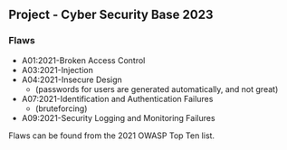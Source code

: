 ## Project - Cyber Security Base 2023

### Flaws
* A01:2021-Broken Access Control
* A03:2021-Injection
* A04:2021-Insecure Design
    * (passwords for users are generated automatically, and not great)
* A07:2021-Identification and Authentication Failures
    * (bruteforcing)
* A09:2021-Security Logging and Monitoring Failures

Flaws can be found from the 2021 OWASP Top Ten list.